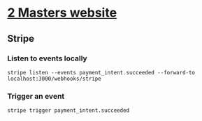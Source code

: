 # [2 Masters website](https://2masters.com.au)

## Stripe

### Listen to events locally

```
stripe listen --events payment_intent.succeeded --forward-to localhost:3000/webhooks/stripe
```

### Trigger an event

```
stripe trigger payment_intent.succeeded
```
